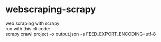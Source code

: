 # webscraping-scrapy
web scraping with scrapy   
run with this cli code:  
scrapy crawl project -o output.json -s FEED_EXPORT_ENCODING=utf-8
